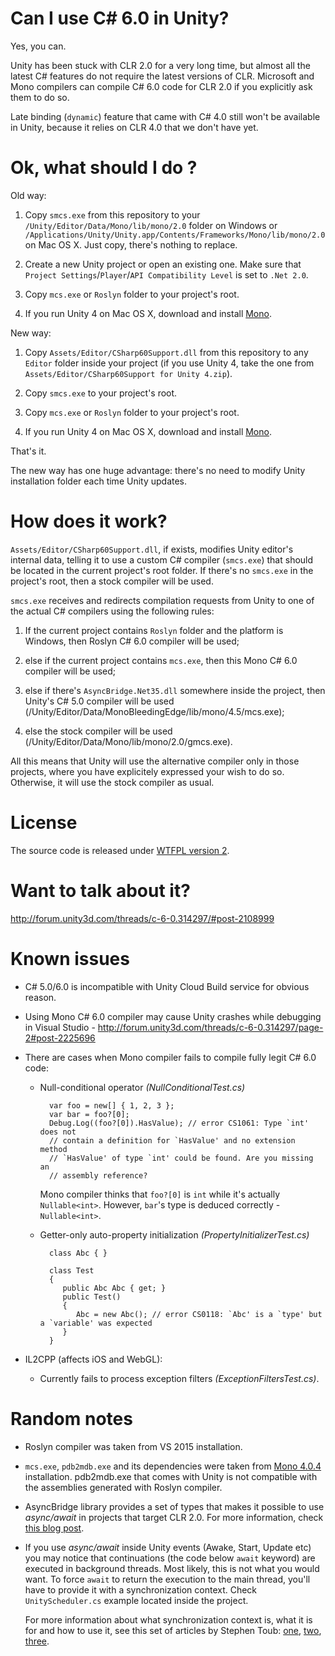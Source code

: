 # Can I use C# 6.0 in Unity? #

Yes, you can.

Unity has been stuck with CLR 2.0 for a very long time, but almost all the latest C# features do not require the latest versions of CLR. Microsoft and Mono compilers can compile C# 6.0 code for CLR 2.0 if you explicitly ask them to do so.

Late binding (`dynamic`) feature that came with C# 4.0 still won't be available in Unity, because it relies on CLR 4.0 that we don't have yet.

# Ok, what should I do ? #

Old way:

1. Copy `smcs.exe` from this repository to your `/Unity/Editor/Data/Mono/lib/mono/2.0` folder on Windows or `/Applications/Unity/Unity.app/Contents/Frameworks/Mono/lib/mono/2.0` on Mac OS X. Just copy, there's nothing to replace.

2. Create a new Unity project or open an existing one. Make sure that `Project Settings`/`Player`/`API Compatibility Level` is set to `.Net 2.0`.

3. Copy `mcs.exe` or `Roslyn` folder to your project's root.

4. If you run Unity 4 on Mac OS X, download and install [Mono][mono]. 

New way:

1. Copy `Assets/Editor/CSharp60Support.dll` from this repository to any `Editor` folder inside your project (if you use Unity 4, take the one from `Assets/Editor/CSharp60Support for Unity 4.zip`).

2. Copy `smcs.exe` to your project's root.

3. Copy `mcs.exe` or `Roslyn` folder to your project's root.

4. If you run Unity 4 on Mac OS X, download and install [Mono][mono].  

That's it.

The new way has one huge advantage: there's no need to modify Unity installation folder each time Unity updates.

# How does it work? #

`Assets/Editor/CSharp60Support.dll`, if exists, modifies Unity editor's internal data, telling it to use a custom C# compiler (`smcs.exe`) that should be located in the current project's root folder. If there's no `smcs.exe` in the project's root, then a stock compiler will be used.

`smcs.exe` receives and redirects compilation requests from Unity to one of the actual C# compilers using the following rules:

1. If the current project contains `Roslyn` folder and the platform is Windows, then Roslyn C# 6.0 compiler will be used;

2. else if the current project contains `mcs.exe`, then this Mono C# 6.0 compiler will be used;

3. else if there's `AsyncBridge.Net35.dll` somewhere inside the project, then Unity's C# 5.0 compiler will be used (/Unity/Editor/Data/MonoBleedingEdge/lib/mono/4.5/mcs.exe);

4. else the stock compiler will be used (/Unity/Editor/Data/Mono/lib/mono/2.0/gmcs.exe).

All this means that Unity will use the alternative compiler only in those projects, where you have explicitely expressed your wish to do so. Otherwise, it will use the stock compiler as usual.

# License #

The source code is released under [WTFPL version 2](http://www.wtfpl.net/about/).

# Want to talk about it? #

http://forum.unity3d.com/threads/c-6-0.314297/#post-2108999

# Known issues #

* C# 5.0/6.0 is incompatible with Unity Cloud Build service for obvious reason.

* Using Mono C# 6.0 compiler may cause Unity crashes while debugging in Visual Studio - http://forum.unity3d.com/threads/c-6-0.314297/page-2#post-2225696

* There are cases when Mono compiler fails to compile fully legit C# 6.0 code:

    * Null-conditional operator *(NullConditionalTest.cs)*

            var foo = new[] { 1, 2, 3 };
            var bar = foo?[0];
            Debug.Log((foo?[0]).HasValue); // error CS1061: Type `int' does not 
            // contain a definition for `HasValue' and no extension method
            // `HasValue' of type `int' could be found. Are you missing an
            // assembly reference?

        Mono compiler thinks that `foo?[0]` is `int` while it's actually `Nullable<int>`. However, `bar`'s type is deduced correctly - `Nullable<int>`. 
    
    * Getter-only auto-property initialization *(PropertyInitializerTest.cs)*
    
            class Abc { }

            class Test
            {
	           public Abc Abc { get; }
	           public Test()
	           {
		          Abc = new Abc(); // error CS0118: `Abc' is a `type' but a `variable' was expected
	           }
            }

* IL2CPP (affects iOS and WebGL):

    * Currently fails to process exception filters *(ExceptionFiltersTest.cs)*.

# Random notes #

* Roslyn compiler was taken from VS 2015 installation.

* `mcs.exe`, `pdb2mdb.exe` and its dependencies were taken from [Mono 4.0.4][mono] installation. pdb2mdb.exe that comes with Unity is not compatible with the assemblies generated with Roslyn compiler.

* AsyncBridge library provides a set of types that makes it possible to use _async/await_ in projects that target CLR 2.0. For more information, check [this blog post][asyncbridge].

* If you use _async/await_ inside Unity events (Awake, Start, Update etc) you may notice that continuations (the code below `await` keyword) are executed in background threads. Most likely, this is not what you would want. To force `await` to return the execution to the main thread, you'll have to provide it with a synchronization context. Check `UnityScheduler.cs` example located inside the project.

    For more information about what synchronization context is, what it is for and how to use it, see this set of articles by Stephen Toub: [one][synccontext1], [two][synccontext2], [three][synccontext3].

[mono]: http://www.mono-project.com/download/
[roslyn]: https://github.com/dotnet/roslyn
[asyncbridge]: https://www.simple-talk.com/blogs/2012/04/18/asyncbridge-write-async-code-for-net-3-5/
[synccontext1]: http://blogs.msdn.com/b/pfxteam/archive/2012/01/20/10259049.aspx
[synccontext2]: http://blogs.msdn.com/b/pfxteam/archive/2012/01/21/10259307.aspx
[synccontext3]: http://blogs.msdn.com/b/pfxteam/archive/2012/02/02/await-synchronizationcontext-and-console-apps-part-3.aspx